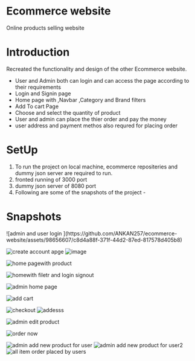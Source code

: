 <h1>Ecommerce website</h1>
<p> Online products  selling website </p>
</hr>
<h1>Introduction</h1>
</hr>
<p>Recreated the functionality and design of the other Ecommerce website.</p>
<ul>
  <li>User and Admin both can login and  can access the page according to their requirements</li>
  <li>Login and Signin page</li>
  <li>Home page with ,Navbar ,Category and Brand filters  </li>
  <li>Add To cart  Page </li>
   <li> Choose and select the quantity of product </li>
    <li>User and admin can place the thier order and pay the money </li>
     <li>user address and payment methos also requred for placing order </li>
  
  
</ul>
<h1>SetUp</h1>
</hr>
<ol>
  <li>To run the project on local machine, ecommerce repositeries and dummy json server are required to run.</li>
<li>fronted running of 3000 port</li>
<li>dummy json server of 8080 port</li>
<li>Following are some of the snapshots of the project - </li>
</ol>
<h1>Snapshots</h1>
</hr>
![admin and user login ](https://github.com/ANKAN257/ecommerce-website/assets/98656607/c8d4a88f-371f-44d2-87ed-817578d405b8)

![create account apge](https://github.com/ANKAN257/ecommerce-website/assets/98656607/d8056254-9669-466f-a7ec-a1725bf8b8da)
![image](https://github.com/ANKAN257/ecommerce-website/assets/98656607/5c65d2ed-bc39-49a5-ad70-951da38dbc6a)

![home pagewith product](https://github.com/ANKAN257/ecommerce-website/assets/98656607/2ff7352f-48dc-4c6b-90bb-a603cde0efcd)

![homewith filetr and login signout](https://github.com/ANKAN257/ecommerce-website/assets/98656607/31a3cfa4-3094-4db1-a861-92269912bc56)


![admin home page](https://github.com/ANKAN257/ecommerce-website/assets/98656607/0025806c-59c3-4af0-905e-12e73a389df4)

![add cart](https://github.com/ANKAN257/ecommerce-website/assets/98656607/09efaede-96f0-4cc7-8aa0-eb49977e03fe)



![checkout](https://github.com/ANKAN257/ecommerce-website/assets/98656607/22235b6b-428a-4d90-82ab-c3059025d86a)
![addesss](https://github.com/ANKAN257/ecommerce-website/assets/98656607/2c06cdf0-53de-4f27-9e2d-4745abda0218)

![admin edit product ](https://github.com/ANKAN257/ecommerce-website/assets/98656607/08cd983c-a67c-4874-a28d-8f1f33a9164c)

![order now](https://github.com/ANKAN257/ecommerce-website/assets/98656607/c59cb125-42cb-47b3-80f8-4a53ec38534a)



![admin add new product for user](https://github.com/ANKAN257/ecommerce-website/assets/98656607/602049c9-1d25-434a-9d0a-ac9a35f01df9)
![admin add new product for user2](https://github.com/ANKAN257/ecommerce-website/assets/98656607/2a313256-efd4-44a3-acf3-b7cbbf32c300)
![all item order placed by users](https://github.com/ANKAN257/ecommerce-website/assets/98656607/c865b3c5-cbcb-4f9b-81a5-c59cb095080b)

